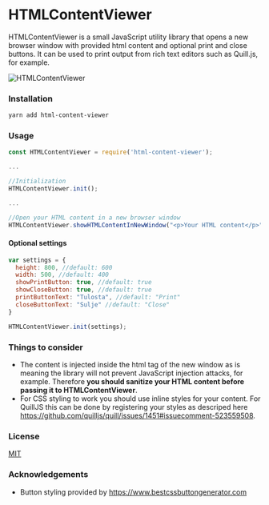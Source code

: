 # HTMLContentViewer


HTMLContentViewer is a small JavaScript utility library that opens a new browser window with provided html content and optional print and close buttons. It can be used to print output from rich text editors such as Quill.js, for example.

![HTMLContentViewer](https://i.ibb.co/HhRv1Dd/html-content-viewer.png)

### Installation
```sh
yarn add html-content-viewer
```

### Usage
```js
const HTMLContentViewer = require('html-content-viewer');

...

//Initialization
HTMLContentViewer.init();

...

//Open your HTML content in a new browser window
HTMLContentViewer.showHTMLContentInNewWindow("<p>Your HTML content</p>", "Title for the new window");
```

#### Optional settings


```js
var settings = {
  height: 800, //default: 600
  width: 500, //default: 400
  showPrintButton: true, //default: true
  showCloseButton: true, //default: true
  printButtonText: "Tulosta", //default: "Print"
  closeButtonText: "Sulje" //default: "Close"
}

HTMLContentViewer.init(settings);
```

### Things to consider
* The content is injected inside the html tag of the new window as is meaning the library will not prevent JavaScript injection attacks, for example. Therefore **you should sanitize your HTML content before passing it to HTMLContentViewer**.
* For CSS styling to work you should use inline styles for your content. For QuillJS this can be done by registering your styles as descriped here https://github.com/quilljs/quill/issues/1451#issuecomment-523559508.

### License
[MIT](https://github.com/Ville-/html-content-viewer-js/blob/main/LICENSE)

### Acknowledgements
* Button styling provided by https://www.bestcssbuttongenerator.com




